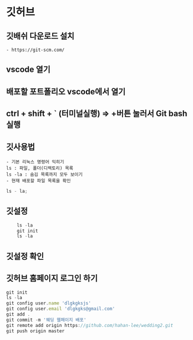 # 깃허브

## 깃배쉬 다운로드 설치

    - https://git-scm.com/

## vscode 열기

## 배포할 포트폴리오 vscode에서 열기

## ctrl + shift + ` (터미널실행) => +버튼 눌러서 Git bash 실행

## 깃사용법

    - 기본 리눅스 명령어 익히기
    ls : 파일, 폴더(디렉토리) 목록
    ls -la : 숨김 목록까지 모두 보이기
    - 현재 배포할 파일 목록을 확인

```js
ls - la;
```

## 깃설정

```js
    ls -la
    git init
    ls -la
```

## 깃설정 확인

## 깃허브 홈페이지 로그인 하기

```js
git init
ls -la
git config user.name 'dlgkgksjs'
git config user.email 'dlgkgks@gmail.com'
git add .
git commit -m '웨딩 웹페이지 배포'
git remote add origin https://github.com/hahan-lee/wedding2.git
git push origin master
```
